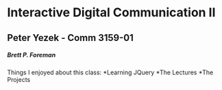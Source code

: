 # Interactive Digital Communication II </h1>

## Peter Yezek - Comm 3159-01 </h2>

##### Brett P. Foreman </h5>

Things I enjoyed about this class:
*Learning JQuery
*The Lectures
*The Projects
